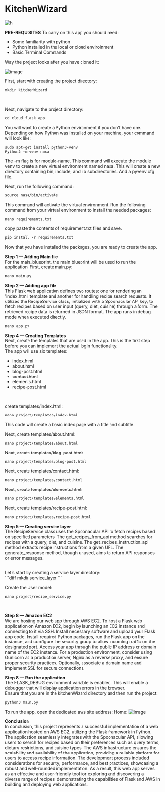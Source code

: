 # KitchenWizard
![h](https://github.com/ndmparvez/KitchenWizard/assets/71454390/5c01b0c6-bd36-47c8-b7b5-ba82e4b6bb6d)

<B>PRE-REQUISITES</B>
To carry on this app you should need:
- Some familiarity with python
- Python installed in the local or cloud enviroinment
- Basic Terminal Commands

Way the project looks after you have cloned it:

![image](https://github.com/ndmparvez/KitchenWizard/assets/71454390/bbc97ffe-bbf4-44c0-9a93-ec6384c75511)

First, start with creating the project directory: 
<br />
```diff
mkdir kitchenWizard  
```
<br />

Next, navigate to the project directory:
<BR />
```diff
cd cloud_flask_app 
```

You will want to create a Python environment if you don’t have one. 
Depending on how Python was installed on your machine, your command will look like: 
<BR />
```diff
sudo apt-get install python3-venv 
Python3 -m venv nasa 
```
 	
The -m flag is for module-name. This command will execute the module venv to create a new virtual environment named nasa. This will create a new directory containing bin, include, and lib subdirectories. And a pyvenv.cfg file. 
 
Next, run the following command:
<BR />
```diff
source nasa/bin/activate 
```
This command will activate the virtual environment. 
Run the following command from your virtual environment to install the needed packages:
<BR />
```diff
nano requirements.txt  
```
	 
copy paste the contents of requirement.txt files and save. 
<BR />
```diff
pip install -r requirements.txt 
```
 
Now that you have installed the packages, you are ready to create the app. 

<b>Step 1 — Adding Main file</b>
<br />
For the main_blueprint, the main blueprint will be used to run the application. First, create main.py:  
```diff
nano main.py 
```

<b>Step 2 — Adding app file</b>
<br />
This Flask web application defines two routes: one for rendering an 'index.html' template and another for handling recipe search requests. It utilizes the RecipeService class, initialized with a Spoonacular API key, to fetch recipes based on user input (query, diet, cuisine) through a form. The retrieved recipe data is returned in JSON format. The app runs in debug mode when executed directly.  
```diff
nano app.py 
```
<b>Step 4 — Creating Templates </b>
<br />
Next, create the templates that are used in the app. This is the first step before you can implement the actual login functionality. 
<br />
The app will use six templates: 
 - index.html 
 - about.html 
 - blog-post.html 
 - contact.html
 - elements.html
 - recipe-post.html 
 <br />
 

create templates/index.html: 
```diff
nano project/templates/index.html 
```   
This code will create a basic index page with a title and subtitle. 

 
Next, create templates/about.html: 
```diff
nano project/templates/about.html  
```
 
Next, create templates/blog-post.html: 
```diff
nano project/templates/blog-post.html  
```
 
Next, create templates/contact.html: 
```diff
nano project/templates/contact.html  
```

Next, create templates/elements.html: 
```diff
nano project/templates/elements.html  
```

Next, create templates/recipe-post.html: 
```diff
nano project/templates/recipe-post.html  
```
 	 

<b>Step 5 — Creating service layer </b>
<br />
The RecipeService class uses the Spoonacular API to fetch recipes based on specified parameters. The get_recipes_from_api method searches for recipes with a query, diet, and cuisine. The get_recipes_instruction_api method extracts recipe instructions from a given URL. The generate_response method, though unused, aims to return API responses or error messages.
<br />

<BR />
Let’s start by creating a service layer directory:
<BR />
```diff
mkdir service_layer
```

Create the User model: 
```diff
nano project/recipe_service.py 
```
<br />

<b>Step 8 — Amazon EC2 </b>
<br />
We are hosting our web app through AWS EC2.
To host a Flask web application on Amazon EC2, begin by launching an EC2 instance and connecting to it via SSH. Install necessary software and upload your Flask app code. Install required Python packages, run the Flask app on the instance, and configure the security group to allow incoming traffic on the designated port. Access your app through the public IP address or domain name of the EC2 instance. For a production environment, consider using Gunicorn as a production server, Nginx as a reverse proxy, and ensure proper security practices. Optionally, associate a domain name and implement SSL for secure connections.
<br /> 
 

<b>Step 8 — Run the application </b>
<br />
The FLASK_DEBUG environment variable is enabled. This will enable a debugger that will display application errors in the browser. 
<br /> 
Ensure that you are in the kitchenWizard directory and then run the project: 
```diff
python3 main.py   
```
 
 To run the app, open the dedicated aws site address: Home: 
 ![image](https://github.com/ndmparvez/KitchenWizard/assets/71454390/2601cf8a-1714-4d94-aee4-6136b9f08e27)

 	 
 
<b>Conclusion </b>
<br />
In conclusion, this project represents a successful implementation of a web application hosted on AWS EC2, utilizing the Flask framework in Python. The application seamlessly integrates with the Spoonacular API, allowing users to search for recipes based on their preferences such as query terms, dietary restrictions, and cuisine types. The AWS infrastructure ensures the scalability and availability of the application, providing a reliable platform for users to access recipe information. The development process included considerations for security, performance, and best practices, showcasing a robust and well-rounded implementation. As a result, this web app serves as an effective and user-friendly tool for exploring and discovering a diverse range of recipes, demonstrating the capabilities of Flask and AWS in building and deploying web applications.

